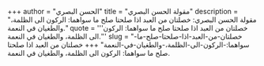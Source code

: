 +++
author = "الحسن البصري"
title = "مقولة الحسن البصري"
description = "مقولة الحسن البصري: خصلتان من العبد اذا صلحتا صلح ما سواهما: الركون الى الظلمة، والطغيان في النعمة."
quote = '''خصلتان من العبد اذا صلحتا صلح ما سواهما: الركون الى الظلمة، والطغيان في النعمة.'''
slug = "خصلتان-من-العبد-اذا-صلحتا-صلح-ما-سواهما:-الركون-الى-الظلمة،-والطغيان-في-النعمة"
+++
خصلتان من العبد اذا صلحتا صلح ما سواهما: الركون الى الظلمة، والطغيان في النعمة.
